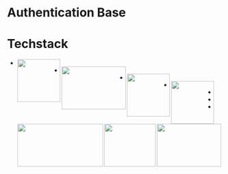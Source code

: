 # Authentication Base

# Techstack

* <img align="left" width="100" height="100" src="https://upload.wikimedia.org/wikipedia/commons/thumb/9/9a/Laravel.svg/1200px-Laravel.svg.png">




* <img align="left" width="150" height="100" src="https://madewithnetwork.ams3.cdn.digitaloceanspaces.com/spatie-space-production/1371/laratrust.jpg">




* <img align="left" width="100" height="100" src="https://upload.wikimedia.org/wikipedia/commons/thumb/9/95/Vue.js_Logo_2.svg/768px-Vue.js_Logo_2.svg.png">




* <img align="left" width="100" height="100" src="https://upload.wikimedia.org/wikipedia/commons/thumb/4/4c/Typescript_logo_2020.svg/1200px-Typescript_logo_2020.svg.png">




* <img align="left" width="200" height="100" src="https://www.dagio.de/wp-content/uploads/2014/09/logo-jquery.png">




* <img align="left" width="120" height="100" src="https://camo.githubusercontent.com/a664defdd5c2ec93a3fbfb51e0f2aaafa5dc57bf1e13aa47456ced037b3cebe8/68747470733a2f2f676574626f6f7473747261702e636f6d2f646f63732f352e302f6173736574732f6272616e642f626f6f7473747261702d6c6f676f2d736861646f772e706e67">




* <img align="left" width="150" height="100" src="https://mdbootstrap.com/img/logo/mdb-transparent-big.png">
